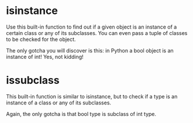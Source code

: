 # isinstance

Use this built-in function to find out if a given object is an instance of a certain class or any of its subclasses. You can even pass a tuple of classes to be checked for the object.

The only gotcha you will discover is this: in Python a bool object is an instance of int! Yes, not kidding!

# issubclass

This built-in function is similar to isinstance, but to check if a type is an instance of a class or any of its subclasses.

Again, the only gotcha is that bool type is subclass of int type.

